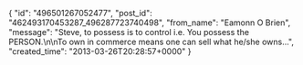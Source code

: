  {
   "id": "496501267052477",
   "post_id": "462493170453287_496287723740498",
   "from_name": "Eamonn O Brien",
   "message": "Steve, to possess is to control i.e. You possess the PERSON.\n\nTo own in commerce means one can sell what he/she owns...",
   "created_time": "2013-03-26T20:28:57+0000"
 }
